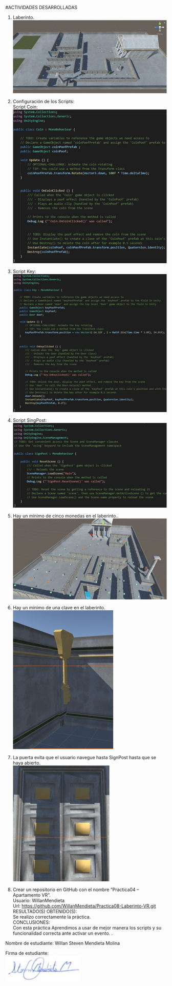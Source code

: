 
#ACTIVIDADES DESARROLLADAS
1. Laberinto. <br/>
 ![img1](/imagen/i1.jpg)<br/>

2. Configuración de los Scripts:<br/>
Script Coin:<br/>
  ![img2](/imagen/i2.jpg)<br/>

3. Script Key:<br/>
  ![img3](/imagen/i3.jpg)<br/>

4. Script SingPost:<br/>
  ![img4](/imagen/i4.jpg)<br/>

5. Hay un mínimo de cinco monedas en el laberinto..<br/>
 ![img5](/imagen/i5.jpg)<br/>

6. Hay un mínimo de una clave en el laberinto.<br/>
  ![img6](/imagen/i6.jpg)<br/>


7. La puerta evita que el usuario navegue hasta SignPost hasta que se haya abierto.<br/>
  ![img7](/imagen/i7.jpg)<br/>

8. Crear un repositorio en GitHub con el nombre “Practica04 – Apartamento VR”.<br/>
Usuario: WillanMendieta<br/>
Url: https://github.com/WillanMendieta/Practica08-Laberinto-VR.git<br/>
RESULTADO(S) OBTENIDO(S):<br/>
Se realizo correctamente la práctica.<br/>
CONCLUSIONES:<br/>
Con esta práctica Aprendimos a usar de mejor manera los scripts y su funcionalidad correcta ante activar un evento. .<br/>

Nombre de estudiante: Willan Steven Mendieta Molina<br/>


Firma de estudiante:  <br/>
  ![img43](/imagen/i43.jpg)
